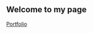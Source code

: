 ## Welcome to my page

[Portfolio](https://jmd2020.github.io/Portfolio/dist/index.html)

 












